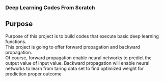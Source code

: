<h3>Deep Learning  Codes From Scratch<h3>

## Purpose

Purpose of this project is to build codes that execute basic deep learning functions. <br>This project is going to offer forward propagation and backward propagation.<br>Of course, forward propagation enable neural networks to predict the output value of input value. Backward propagation will enable neural networks to learn from taring data set to find optimized weight for prediction proper outcome

